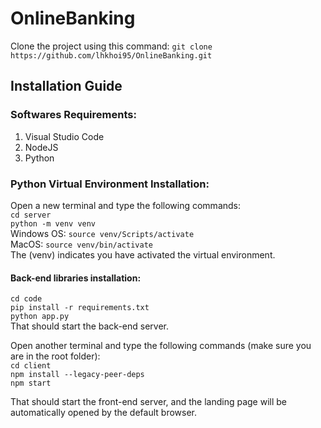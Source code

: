 # OnlineBanking

Clone the project using this command:
`git clone https://github.com/lhkhoi95/OnlineBanking.git`

## Installation Guide
### Softwares Requirements:
1) Visual Studio Code
2) NodeJS
3) Python

### Python Virtual Environment Installation:
Open a new terminal and type the following commands:<br />
`cd server` <br />
`python -m venv venv` <br />
Windows OS:
`source venv/Scripts/activate`<br />
MacOS:
`source venv/bin/activate`<br />
The (venv) indicates you have activated the virtual environment.

#### Back-end libraries installation:
`cd code` <br />
`pip install -r requirements.txt` <br />
`python app.py` <br />
That should start the back-end server.

Open another terminal and type the following commands (make sure you are in the root folder):<br />
`cd client`<br />
`npm install --legacy-peer-deps`<br />
`npm start`<br />

That should start the front-end server, and the landing page will be automatically opened by the default browser.
